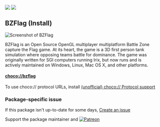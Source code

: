[![](https://img.shields.io/chocolatey/v/bzflag?color=green&label=bzflag)](https://chocolatey.org/packages/bzflag) [![](https://img.shields.io/chocolatey/dt/bzflag)](https://chocolatey.org/packages/bzflag)

## BZFlag (Install)

![Screenshot of BZFlag](https://www.bzflag.org/images/documentation/user_interface_layout.jpg)

BZFlag is an Open Source OpenGL multiplayer multiplatform Battle Zone
capture the Flag game.  At its heart, the game is a 3D first person
tank simulation where opposing teams battle for dominance.  The game
was originally written for SGI computers running Irix, but now runs
and is actively maintained on Windows, Linux, Mac OS X, and other
platforms.

#### [choco://bzflag](choco://bzflag)
To use choco:// protocol URLs, install [(unofficial) choco:// Protocol support ](https://chocolatey.org/packages/choco-protocol-support)

### Package-specific issue
If this package isn't up-to-date for some days, [Create an issue](https://github.com/tunisiano187/Chocolatey-packages/issues/new/choose)

Support the package maintainer and [![Patreon](https://cdn.jsdelivr.net/gh/tunisiano187/Chocolatey-packages@d15c4e19c709e7148588d4523ffc6dd3cd3c7e5e/icons/patreon.png)](https://www.patreon.com/bePatron?u=39585820)
